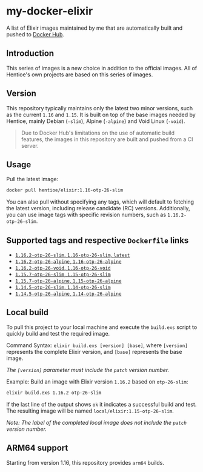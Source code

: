 # my-docker-elixir

A list of Elixir images maintained by me that are automatically built and pushed to [Docker Hub](https://hub.docker.com/repository/docker/hentioe/elixir).

## Introduction

This series of images is a new choice in addition to the official images. All of Hentioe's own projects are based on this series of images.

## Version

This repository typically maintains only the latest two minor versions, such as the current `1.16` and `1.15`. It is built on top of the base images needed by Hentioe, mainly Debian (`-slim`), Alpine (`-alpine`) and Void Linux (`-void`).

>Due to Docker Hub's limitations on the use of automatic build features, the images in this repository are built and pushed from a CI server.

## Usage

Pull the latest image:

```bash
docker pull hentioe/elixir:1.16-otp-26-slim
```

You can also pull without specifying any tags, which will default to fetching the latest version, including release candidate (RC) versions. Additionally, you can use image tags with specific revision numbers, such as `1.16.2-otp-26-slim`.

## Supported tags and respective `Dockerfile` links

- [`1.16.2-otp-26-slim`, `1.16-otp-26-slim`, `latest`](https://github.com/Hentioe/my-docker-elixir/blob/main/1.16/otp-26-slim/Dockerfile)
- [`1.16.2-otp-26-alpine`, `1.16-otp-26-alpine`](https://github.com/Hentioe/my-docker-elixir/blob/main/1.16/otp-26-alpine/Dockerfile)
- [`1.16.2-otp-26-void`, `1.16-otp-26-void`](https://github.com/Hentioe/my-docker-elixir/blob/main/1.16/otp-26-void/Dockerfile)
- [`1.15.7-otp-26-slim`, `1.15-otp-26-slim`](https://github.com/Hentioe/my-docker-elixir/blob/main/1.15/otp-26-slim/Dockerfile)
- [`1.15.7-otp-26-alpine`, `1.15-otp-26-alpine`](https://github.com/Hentioe/my-docker-elixir/blob/main/1.15/otp-26-alpine/Dockerfile)
- [`1.14.5-otp-26-slim`, `1.14-otp-26-slim`](https://github.com/Hentioe/my-docker-elixir/blob/main/1.14/otp-26-slim/Dockerfile)
- [`1.14.5-otp-26-alpine`, `1.14-otp-26-alpine`](https://github.com/Hentioe/my-docker-elixir/blob/main/1.14/otp-26-alpine/Dockerfile)

## Local build

To pull this project to your local machine and execute the `build.exs` script to quickly build and test the required image.

Command Syntax: `elixir build.exs [version] [base]`, where `[version]` represents the complete Elixir version, and `[base]` represents the base image.

_The `[version]` parameter must include the `patch` version number._

Example: Build an image with Elixir version `1.16.2` based on `otp-26-slim`:

```bash
elixir build.exs 1.16.2 otp-26-slim
```

If the last line of the output shows `ok` it indicates a successful build and test. The resulting image will be named `local/elixir:1.15-otp-26-slim`.

_Note: The label of the completed local image does not include the `patch` version number._

## ARM64 support

Starting from version 1.16, this repository provides `arm64` builds.

